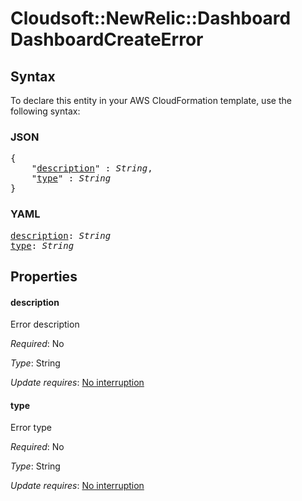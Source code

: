 # Cloudsoft::NewRelic::Dashboard DashboardCreateError

## Syntax

To declare this entity in your AWS CloudFormation template, use the following syntax:

### JSON

<pre>
{
    "<a href="#description" title="description">description</a>" : <i>String</i>,
    "<a href="#type" title="type">type</a>" : <i>String</i>
}
</pre>

### YAML

<pre>
<a href="#description" title="description">description</a>: <i>String</i>
<a href="#type" title="type">type</a>: <i>String</i>
</pre>

## Properties

#### description

Error description

_Required_: No

_Type_: String

_Update requires_: [No interruption](https://docs.aws.amazon.com/AWSCloudFormation/latest/UserGuide/using-cfn-updating-stacks-update-behaviors.html#update-no-interrupt)

#### type

Error type

_Required_: No

_Type_: String

_Update requires_: [No interruption](https://docs.aws.amazon.com/AWSCloudFormation/latest/UserGuide/using-cfn-updating-stacks-update-behaviors.html#update-no-interrupt)

